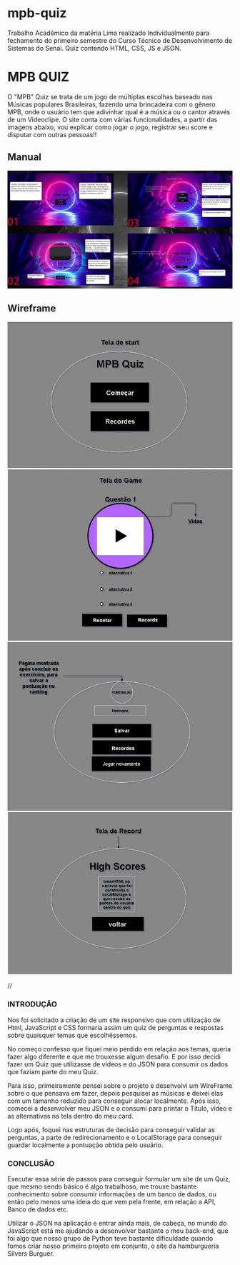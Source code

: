 # mpb-quiz
Trabalho Acadêmico da matéria Lima realizado Individualmente para fechamento do primeiro semestre do Curso Técnico de Desenvolvimento de Sistemas do Senai. Quiz contendo HTML, CSS, JS e JSON.


# **MPB QUIZ**

O "MPB" Quiz se trata de um jogo de múltiplas escolhas baseado nas Músicas populares Brasileiras, fazendo uma brincadeira com o gênero MPB, onde o usuário tem que adivinhar qual é a música ou o cantor através de um Videoclipe. O site conta com várias funcionalidades, a partir das imagens abaixo, vou explicar como jogar o jogo, registrar seu score e disputar com outras pessoas!!

## Manual

![Image](https://github.com/Luccazx12/mpb-quiz/blob/main/docs/Manual.jpg)






## Wireframe
![Image](https://github.com/Luccazx12/mpb-quiz/blob/main/docs/Tela_de_start.JPG)
![Image](https://github.com/Luccazx12/mpb-quiz/blob/main/docs/Tela_do_jogo.JPG)
![Image](https://github.com/Luccazx12/mpb-quiz/blob/main/docs/Tela_do_end_game.JPG)
![Image](https://github.com/Luccazx12/mpb-quiz/blob/main/docs/Tela_do_highscore.JPG)

//

### INTRODUÇÃO

  Nos foi solicitado a criação de um site responsivo que com utilização de Html, JavaScript e CSS formaria assim um quiz de perguntas e respostas sobre quaisquer temas que escolhêssemos.

  No começo confesso que fiquei meio perdido em relação aos temas, queria fazer algo diferente e que me trouxesse algum desafio. E por isso decidi fazer um Quiz que utilizasse de vídeos e do JSON para consumir os dados que faziam parte do meu Quiz.

  Para isso, primeiramente pensei sobre o projeto e desenvolvi um WireFrame sobre o que pensava em fazer, depois pesquisei as músicas e deixei elas com um tamanho reduzido para conseguir alocar localmente. Após isso, comecei a desenvolver meu JSON e o consumi para printar o Título, vídeo e as alternativas na tela dentro do meu card.

  Logo após, foquei nas estruturas de decisão para conseguir validar as perguntas, a parte de redirecionamento e o LocalStorage para conseguir guardar localmente a pontuação obtida pelo usuário.


### CONCLUSÃO

  Executar essa série de passos para conseguir formular um site de um Quiz, que mesmo sendo básico é algo trabalhoso, me trouxe bastante conhecimento sobre consumir informações de um banco de dados, ou então pelo menos uma ideia do que vem pela frente, em relação a API, Banco de dados etc.

  Utilizar o JSON na aplicação e entrar ainda mais, de cabeça, no mundo do JavaScript está me ajudando a desenvolver bastante o meu back-end, que foi algo que nosso grupo de Python teve bastante dificuldade quando fomos criar nosso primeiro projeto em conjunto, o site da hamburgueria Silvers Burguer.
